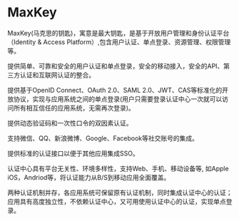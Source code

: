 # MaxKey
MaxKey(马克思的钥匙)，寓意是最大钥匙，是基于开放用户管理和身份认证平台（Identity & Access Platform）,包含用户认证、单点登录、资源管理、权限管理等。

提供简单、可靠和安全的用户认证和单点登录，安全的移动接入，安全的API、第三方认证和互联网认证的整合。

提供基于OpenID Connect、OAuth 2.0、SAML 2.0、JWT、CAS等标准化的开放协议，实现与应用系统之间的单点登录(用户只需要登录认证中心一次就可以访问所有相互信任的应用系统，无需再次登录)。

提供动态验证码和一次性口令的双因素认证。

支持微信、QQ、新浪微博、Google、Facebook等社交账号的集成。

提供标准的认证接口以便于其他应用集成SSO。

认证中心具有平台无关性、环境多样性，支持Web、手机、移动设备等, 如Apple iOS，Andriod等，将认证能力从B/S到移动应用全面覆盖。

两种认证机制并存，各应用系统可保留原有认证机制，同时集成认证中心的认证；应用具有高度独立性，不依赖认证中心，又可用使用认证中心的认证，实现单点登录。
